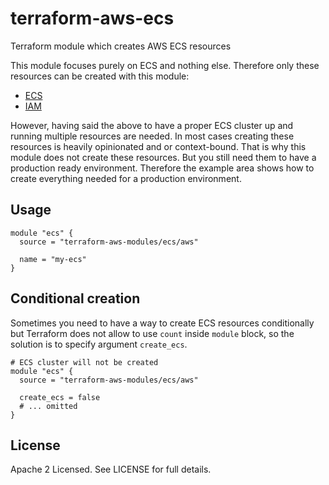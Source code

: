 # terraform-aws-ecs

Terraform module which creates AWS ECS resources

This module focuses purely on ECS and nothing else. Therefore only these resources can be created with this module:

* [ECS](https://www.terraform.io/docs/providers/aws/r/ecs_cluster.html)
* [IAM](https://www.terraform.io/docs/providers/aws/r/iam_instance_profile.html)

However, having said the above to have a proper ECS cluster up and running multiple resources are needed. In most cases creating these resources is heavily opinionated and or context-bound. That is why this module does not create these resources. But you still need them to have a production ready environment. Therefore the example area shows how to create everything needed for a production environment.

## Usage

```hcl
module "ecs" {
  source = "terraform-aws-modules/ecs/aws"

  name = "my-ecs"
}
```

## Conditional creation

Sometimes you need to have a way to create ECS resources conditionally but Terraform does not allow to use `count` inside `module` block, so the solution is to specify argument `create_ecs`.

```hcl
# ECS cluster will not be created
module "ecs" {
  source = "terraform-aws-modules/ecs/aws"

  create_ecs = false
  # ... omitted
}
```

## License

Apache 2 Licensed. See LICENSE for full details.
